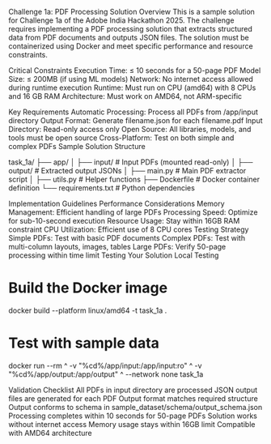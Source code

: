 Challenge 1a: PDF Processing Solution
Overview
This is a sample solution for Challenge 1a of the Adobe India Hackathon 2025. The challenge requires implementing a PDF processing solution that extracts structured data from PDF documents and outputs JSON files. The solution must be containerized using Docker and meet specific performance and resource constraints.

Critical Constraints
Execution Time: ≤ 10 seconds for a 50-page PDF
Model Size: ≤ 200MB (if using ML models)
Network: No internet access allowed during runtime execution
Runtime: Must run on CPU (amd64) with 8 CPUs and 16 GB RAM
Architecture: Must work on AMD64, not ARM-specific

Key Requirements
Automatic Processing: Process all PDFs from /app/input directory
Output Format: Generate filename.json for each filename.pdf
Input Directory: Read-only access only
Open Source: All libraries, models, and tools must be open source
Cross-Platform: Test on both simple and complex PDFs
Sample Solution Structure

task_1a/
├── app/
│ ├── input/ # Input PDFs (mounted read-only)
│ ├── output/ # Extracted output JSONs
│ ├── main.py # Main PDF extractor script
│ ├── utils.py # Helper functions
├── Dockerfile # Docker container definition
└── requirements.txt # Python dependencies


Implementation Guidelines
Performance Considerations
Memory Management: Efficient handling of large PDFs
Processing Speed: Optimize for sub-10-second execution
Resource Usage: Stay within 16GB RAM constraint
CPU Utilization: Efficient use of 8 CPU cores
Testing Strategy
Simple PDFs: Test with basic PDF documents
Complex PDFs: Test with multi-column layouts, images, tables
Large PDFs: Verify 50-page processing within time limit
Testing Your Solution
Local Testing
# Build the Docker image
docker build --platform linux/amd64 -t task_1a .

# Test with sample data
docker run --rm ^
-v "%cd%/app/input:/app/input:ro" ^
-v "%cd%/app/output:/app/output" ^
--network none task_1a

Validation Checklist
 All PDFs in input directory are processed
 JSON output files are generated for each PDF
 Output format matches required structure
 Output conforms to schema in sample_dataset/schema/output_schema.json
 Processing completes within 10 seconds for 50-page PDFs
 Solution works without internet access
 Memory usage stays within 16GB limit
 Compatible with AMD64 architecture

